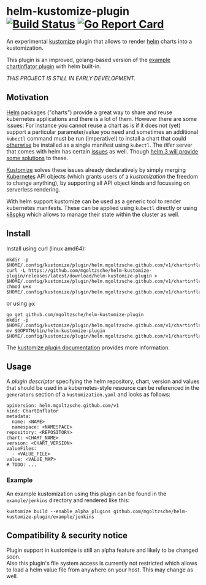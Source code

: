 helm-kustomize-plugin
[![Build Status](https://travis-ci.org/mgoltzsche/helm-kustomize-plugin.svg?branch=master)](https://travis-ci.org/mgoltzsche/helm-kustomize-plugin)
[![Go Report Card](https://goreportcard.com/badge/github.com/mgoltzsche/helm-kustomize-plugin)](https://goreportcard.com/report/github.com/mgoltzsche/helm-kustomize-plugin)
=

An experimental [kustomize](https://github.com/kubernetes-sigs/kustomize/)
plugin that allows to render [helm](https://github.com/helm/helm) charts into a kustomization.  

This plugin is an improved, golang-based version of the
[example chartinflator plugin](https://github.com/kubernetes-sigs/kustomize/tree/v3.1.0/plugin/someteam.example.com/v1/chartinflator)
with helm built-in.

_THIS PROJECT IS STILL IN EARLY DEVELOPMENT._

## Motivation

[Helm](https://github.com/helm/helm) packages ("charts") provide a great way to
share and reuse kubernetes applications and there is a lot of them.
However there are some issues: For instance you cannot reuse a chart as is if
it does not (yet) support a particular parameter/value you need and
sometimes an additional `kubectl` command must be run (imperative!) to install
a chart that could [otherwise](https://docs.cert-manager.io/en/release-0.9/getting-started/install/kubernetes.html)
be installed as a single manifest using `kubectl`.
The _tiller_ server that comes with helm has certain
[issues](https://medium.com/virtuslab/think-twice-before-using-helm-25fbb18bc822)
as well. Though [helm 3 will provide some solutions](https://sweetcode.io/a-first-look-at-the-helm-3-plan/) to these.

[Kustomize](https://github.com/kubernetes-sigs/kustomize/) solves these issues already
declaratively by simply merging [Kubernetes](https://github.com/kubernetes/kubernetes)
API objects (which grants users of a _kustomization_ the freedom to change anything),
by supporting all API object kinds and focussing on serverless rendering.  

With helm support kustomize can be used as a generic tool to render kubernetes manifests.
These can be applied using `kubectl` directly or using [k8spkg](https://github.com/mgoltzsche/k8spkg)
which allows to manage their state within the cluster as well.


## Install

Install using curl (linux amd64):
```
mkdir -p $HOME/.config/kustomize/plugin/helm.mgoltzsche.github.com/v1/chartinflator
curl -L https://github.com/mgoltzsche/helm-kustomize-plugin/releases/latest/download/helm-kustomize-plugin > $HOME/.config/kustomize/plugin/helm.mgoltzsche.github.com/v1/chartinflator/ChartInflator
chmod u+x $HOME/.config/kustomize/plugin/helm.mgoltzsche.github.com/v1/chartinflator/ChartInflator
```
or using `go`:
```
go get github.com/mgoltzsche/helm-kustomize-plugin
mkdir -p $HOME/.config/kustomize/plugin/helm.mgoltzsche.github.com/v1/chartinflator
mv $GOPATH/bin/helm-kustomize-plugin $HOME/.config/kustomize/plugin/helm.mgoltzsche.github.com/v1/chartinflator/ChartInflator
```

The [kustomize plugin documentation](https://github.com/kubernetes-sigs/kustomize/tree/master/docs/plugins)
provides more information.


## Usage

A _plugin descriptor_ specifying the helm repository, chart, version and values
that should be used in a kubernetes-style resource can be referenced in the
`generators` section of a `kustomization.yaml` and looks as follows:
```
apiVersion: helm.mgoltzsche.github.com/v1
kind: ChartInflator
metadata:
  name: <NAME>
  namespace: <NAMESPACE>
repository: <REPOSITORY>
chart: <CHART_NAME>
version: <CHART_VERSION>
valueFiles:
  - <VALUE_FILE>
value: <VALUE_MAP>
# TODO: ...
```

### Example

An example kustomization using this plugin can be found in the `example/jenkins`
directory and rendered like this:
```
kustomize build --enable_alpha_plugins github.com/mgoltzsche/helm-kustomize-plugin/example/jenkins
```


## Compatibility & security notice

Plugin support in kustomize is still an alpha feature and likely to be changed soon.  
Also this plugin's file system access is currently not restricted which allows
to load a helm value file from anywhere on your host. This may change as well.